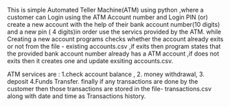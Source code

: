 This is simple  Automated Teller Machine(ATM) using python ,where a customer  can Login using the ATM Account number and Login PIN  (or) create a  new account  with the help of their  bank account number(10 digits) and a new  pin ( 4 digits)in order use the servics provided by the ATM. 
while Creating a new account programs checks whether the  account already  exits or not from the  file - existing accounts.csv  ,if exits  then program states that the provided bank account number already has a ATM account ,if does not exits then  it creates one and update exsiting accounts.csv.




ATM services are : 1.check account balance  , 2. money withdrawal, 3. deposit 4.Funds Transfer.
finally if any transactions are done by the customer then those transactions are stored in the file- transactions.csv  along with date and time  as Transactions history.
